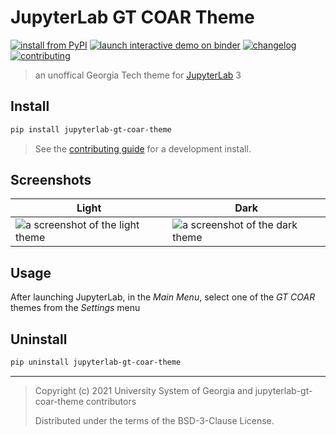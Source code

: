 # JupyterLab GT COAR Theme

[![install from PyPI][pypi-badge]][pypi]
[![launch interactive demo on binder][binder-badge]][binder]
[![changelog][changelog-badge]][changelog]
[![contributing][contributing-badge]][contributing]

> an unoffical Georgia Tech theme for [JupyterLab] 3

## Install

```bash
pip install jupyterlab-gt-coar-theme
```

> See the [contributing guide][contributing] for a development install.

## Screenshots

| Light                                                | Dark                                               |
| ---------------------------------------------------- | -------------------------------------------------- |
| ![a screenshot of the light theme][screenshot-light] | ![a screenshot of the dark theme][screenshot-dark] |

[screenshot-light]:
  https://user-images.githubusercontent.com/7581399/106806206-a6a40900-6635-11eb-9e49-1c60fde1c1c5.png
[screenshot-dark]:
  https://user-images.githubusercontent.com/7581399/107781115-864f0b00-6d15-11eb-998b-789bc24ba921.png

## Usage

After launching JupyterLab, in the _Main Menu_, select one of the _GT COAR_ themes from
the _Settings_ menu

## Uninstall

```bash
pip uninstall jupyterlab-gt-coar-theme
```

---

> Copyright (c) 2021 University System of Georgia and jupyterlab-gt-coar-theme
> contributors
>
> Distributed under the terms of the BSD-3-Clause License.

[pypi-badge]: https://img.shields.io/pypi/v/jupyterlab-gt-coar-theme
[pypi]: https://pypi.org/project/jupyterlab-gt-coar-theme
[binder-badge]: https://mybinder.org/badge_logo.svg
[binder]: https://mybinder.org/v2/gh/gt-coar/jupyterlab-gt-coar-theme/HEAD?urlpath=lab
[jupyterlab]: https://github.com/jupyterlab/jupyterlab
[changelog]:
  https://github.com/gt-coar/jupyterlab-gt-coar-theme/blob/master/CHANGELOG.md
[changelog-badge]: https://img.shields.io/badge/CHANGELOG-md-000
[contributing-badge]: https://img.shields.io/badge/CONTRIBUTING-md-000
[contributing]:
  https://github.com/gt-coar/jupyterlab-gt-coar-theme/blob/master/CONTRIBUTING.md
